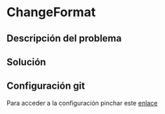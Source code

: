 # ChangeFormat

## Descripción del problema

## Solución

## Configuración git
Para acceder a la configuración pinchar este [enlace](https://github.com/dmonjasm/IV/blob/Objetivo-0/docs/config.md)
